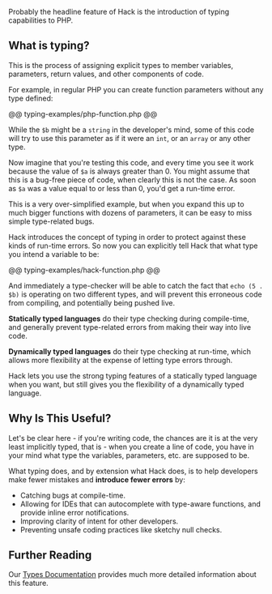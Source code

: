 Probably the headline feature of Hack is the introduction of typing capabilities to PHP. 

## What is typing?

This is the process of assigning explicit types to member variables, parameters, return values, and other components of code. 

For example, in regular PHP you can create function parameters without any type defined:

@@ typing-examples/php-function.php @@

While the `$b` might be a `string` in the developer's mind, some of this code will try to use this parameter as if it were an `int`, or an `array` or any other type. 

Now imagine that you're testing this code, and every time you see it work because the value of `$a` is always greater than 0. You might assume that this is a bug-free piece of code, when clearly this is not the case. As soon as `$a` was a value equal to or less than 0, you'd get a run-time error. 

This is a very over-simplified example, but when you expand this up to much bigger functions with dozens of parameters, it can be easy to miss simple type-related bugs.

Hack introduces the concept of typing in order to protect against these kinds of run-time errors. So now you can explicitly tell Hack that what type you intend a variable to be:

@@ typing-examples/hack-function.php @@

And immediately a type-checker will be able to catch the fact that `echo (5 . $b)` is operating on two different types, and will prevent this erroneous code from compiling, and potentially being pushed live. 

**Statically typed languages** do their type checking during compile-time, and generally prevent type-related errors from making their way into live code.

**Dynamically typed languages** do their type checking at run-time, which allows more flexibility at the expense of letting type errors through. 

Hack lets you use the strong typing features of a statically typed language when you want, but still gives you the flexibility of a dynamically typed language. 

## Why Is This Useful?

Let's be clear here - if you're writing code, the chances are it is at the very least implicitly typed, that is - when you create a line of code, you have in your mind what type the variables, parameters, etc. are supposed to be. 

What typing does, and by extension what Hack does, is to help developers make fewer mistakes and **introduce fewer errors** by:

* Catching bugs at compile-time.
* Allowing for IDEs that can autocomplete with type-aware functions, and provide inline error notifications. 
* Improving clarity of intent for other developers.
* Preventing unsafe coding practices like sketchy null checks. 

## Further Reading

Our [Types Documentation](/hack/types/introduction) provides much more detailed information about this feature.
